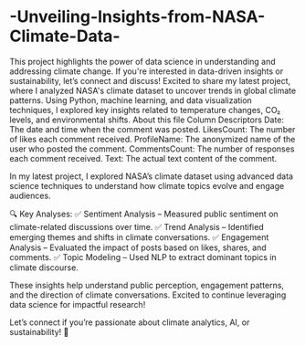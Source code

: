 # -Unveiling-Insights-from-NASA-Climate-Data-
This project highlights the power of data science in understanding and addressing climate change. If you're interested in data-driven insights or sustainability, let’s connect and discuss!
Excited to share my latest project, where I analyzed NASA's climate dataset to uncover trends in global climate patterns. Using Python, machine learning, and data visualization techniques, I explored key insights related to temperature changes, CO₂ levels, and environmental shifts.
About this file
Column Descriptors
Date: The date and time when the comment was posted.
LikesCount: The number of likes each comment received.
ProfileName: The anonymized name of the user who posted the comment.
CommentsCount: The number of responses each comment received.
Text: The actual text content of the comment.

In my latest project, I explored NASA’s climate dataset using advanced data science techniques to understand how climate topics evolve and engage audiences.

🔍 Key Analyses:
✅ Sentiment Analysis – Measured public sentiment on climate-related discussions over time.
✅ Trend Analysis – Identified emerging themes and shifts in climate conversations.
✅ Engagement Analysis – Evaluated the impact of posts based on likes, shares, and comments.
✅ Topic Modeling – Used NLP to extract dominant topics in climate discourse.

These insights help understand public perception, engagement patterns, and the direction of climate conversations. Excited to continue leveraging data science for impactful research!

Let’s connect if you’re passionate about climate analytics, AI, or sustainability! 🌱
